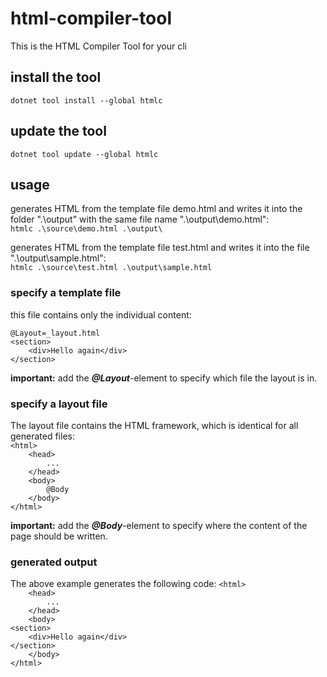 # html-compiler-tool

This is the HTML Compiler Tool for your cli

## install the tool

`dotnet tool install --global htmlc`

## update the tool

`dotnet tool update --global htmlc`

## usage

generates HTML from the template file demo.html and writes it into the folder ".\output" with the same file name ".\output\demo.html":<br />
`htmlc .\source\demo.html .\output\`

generates HTML from the template file test.html and writes it into the file ".\output\sample.html":<br />
`htmlc .\source\test.html .\output\sample.html`

### specify a template file
this file contains only the individual content:

`@Layout=_layout.html`<br />
`<section>`<br />
`    <div>Hello again</div>`<br />
`</section>`<br />

**important:** add the ***@Layout***-element to specify which file the layout is in.

### specify a layout file
The layout file contains the HTML framework, which is identical for all generated files:<br />
`<html>`<br />
`    <head>`<br />
`        ...`<br />
`    </head>`<br />
`    <body>`<br />
`        @Body`<br />
`    </body>`<br />
`</html>`<br />

**important:** add the ***@Body***-element to specify where the content of the page should be written.

### generated output

The above example generates the following code:
`<html>`<br />
`    <head>`<br />
`        ...`<br />
`    </head>`<br />
`    <body>`<br />
`<section>`<br />
`    <div>Hello again</div>`<br />
`</section>`<br />
`    </body>`<br />
`</html>`<br />